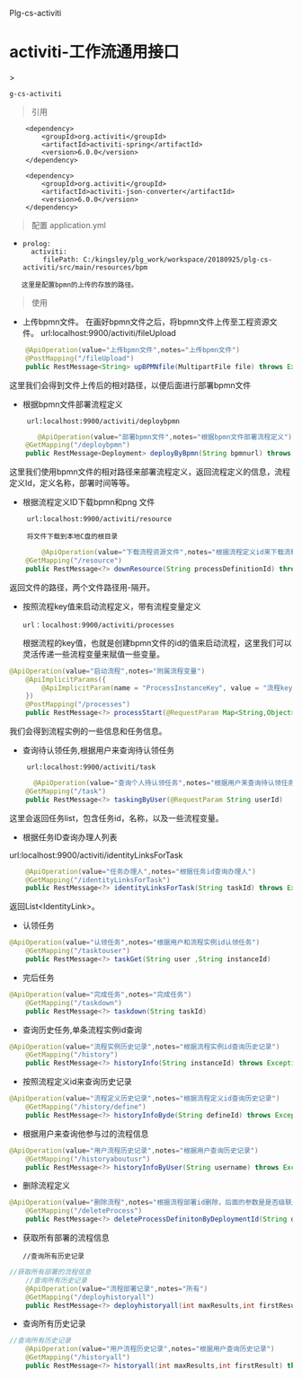 Plg-cs-activiti

# activiti-工作流通用接口

&gt;

```
g-cs-activiti
```

> 引用

```
    <dependency>
        <groupId>org.activiti</groupId>
        <artifactId>activiti-spring</artifactId>
        <version>6.0.0</version>
    </dependency>

    <dependency>
        <groupId>org.activiti</groupId>
        <artifactId>activiti-json-converter</artifactId>
        <version>6.0.0</version>
    </dependency>
```

> 配置        application.yml

* ```
  prolog: 
    activiti: 
       filePath: C:/kingsley/plg_work/workspace/20180925/plg-cs-activiti/src/main/resources/bpm
  ```

```
   这里是配置bpmn的上传的存放的路径。
```

> 使用

* 上传bpmn文件。
  在画好bpmn文件之后，将bpmn文件上传至工程资源文件。
  url:localhost:9900\/activiti\/fileUpload

```java
    @ApiOperation(value="上传bpmn文件",notes="上传bpmn文件")
    @PostMapping("/fileUpload")
    public RestMessage<String> upBPMNfile(MultipartFile file) throws Exception
```

这里我们会得到文件上传后的相对路径，以便后面进行部署bpmn文件

* 根据bpmn文件部署流程定义

  ```
   url:localhost:9900/activiti/deploybpmn
  ```

```java
       @ApiOperation(value="部署bpmn文件",notes="根据bpmn文件部署流程定义")
    @GetMapping("/deploybpmn")
    public RestMessage<Deployment> deployByBpmn(String bpmnurl) throws Exception
```

这里我们使用bpmn文件的相对路径来部署流程定义，返回流程定义的信息，流程定义Id，定义名称，部署时间等等。

* 根据流程定义ID下载bpmn和png 文件

  ```
   url:localhost:9900/activiti/resource
  ```

  ```
   将文件下载到本地C盘的根目录
  ```

```java
        @ApiOperation(value="下载流程资源文件",notes="根据流程定义id来下载流程资源文件")
    @GetMapping("/resource")
    public RestMessage<?> downResource(String processDefinitionId) throws Exception
```

返回文件的路径，两个文件路径用-隔开。

* 按照流程key值来启动流程定义，带有流程变量定义

  ```
  url：localhost:9900/activiti/processes
  ```

  根据流程的key值，也就是创建bpmn文件的id的值来启动流程，这里我们可以灵活传递一些流程变量来赋值一些变量。

```java
@ApiOperation(value="启动流程",notes="附属流程变量")
    @ApiImplicitParams({
        @ApiImplicitParam(name = "ProcessInstanceKey", value = "流程key值", required = true, dataType = "String")
    })
    @PostMapping("/processes")
    public RestMessage<?> processStart(@RequestParam Map<String,Object> map,String ProcessInstanceKey) throws Exception
```

我们会得到流程实例的一些信息和任务信息。

* 查询待认领任务,根据用户来查询待认领任务

  ```
   url:localhost:9900/activiti/task
  ```

```java
      @ApiOperation(value="查询个人待认领任务",notes="根据用户来查询待认领任务")
    @GetMapping("/task")
    public RestMessage<?> taskingByUser(@RequestParam String userId)
```

这里会返回任务list，包含任务id，名称，以及一些流程变量。

* 根据任务ID查询办理人列表

url:localhost:9900/activiti/identityLinksForTask

```java
    @ApiOperation(value="任务办理人",notes="根据任务id查询办理人")
    @GetMapping("/identityLinksForTask")
    public RestMessage<?> identityLinksForTask(String taskId) throws Exception
```

返回List&lt;IdentityLink&gt;。

* 认领任务

```java
@ApiOperation(value="认领任务",notes="根据用户和流程实例id认领任务")
    @GetMapping("/tasktouser")
    public RestMessage<?> taskGet(String user ,String instanceId)
```

* 完后任务

```java
@ApiOperation(value="完成任务",notes="完成任务")
    @GetMapping("/taskdown")
    public RestMessage<?> taskdown(String taskId)
```

* 查询历史任务,单条流程实例id查询

```java
@ApiOperation(value="流程实例历史记录",notes="根据流程实例id查询历史记录")
    @GetMapping("/history")
    public RestMessage<?> historyInfo(String instanceId) throws Exception
```

* 按照流程定义id来查询历史记录

```java
@ApiOperation(value="流程定义历史记录",notes="根据流程定义id查询历史记录")
    @GetMapping("/history/define")
    public RestMessage<?> historyInfoByde(String defineId) throws Exception
```

* 根据用户来查询他参与过的流程信息

```java
@ApiOperation(value="用户流程历史记录",notes="根据用户查询历史记录")
    @GetMapping("/historyaboutusr")
    public RestMessage<?> historyInfoByUser(String username) throws Exception
```

* 删除流程定义

```java
@ApiOperation(value="删除流程",notes="根据流程部署id删除，后面的参数是是否级联删除")
    @GetMapping("/deleteProcess")
    public RestMessage<?> deleteProcessDefinitonByDeploymentId(String deploymentId,boolean cascade) throws Exception
```

* 获取所有部署的流程信息
  ```
  //查询所有历史记录
  ```

```java
//获取所有部署的流程信息
    //查询所有历史记录
    @ApiOperation(value="流程部署记录",notes="所有")
    @GetMapping("/deployhistoryall")
    public RestMessage<?> deployhistoryall(int maxResults,int firstResult) throws Exception
```

* 查询所有历史记录

```java
//查询所有历史记录
    @ApiOperation(value="用户流程历史记录",notes="根据用户查询历史记录")
    @GetMapping("/historyall")
    public RestMessage<?> historyall(int maxResults,int firstResult) throws Exception
```



